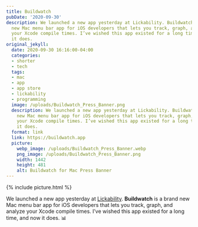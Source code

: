 ```yaml
---
title: Buildwatch
pubDate: '2020-09-30'
description: We launched a new app yesterday at Lickability. Buildwatch is a brand
  new Mac menu bar app for iOS developers that lets you track, graph, and analyze
  your Xcode compile times. I’ve wished this app existed for a long time, and now
  it does.
original_jekyll:
  date: 2020-09-30 16:16:00-04:00
  categories:
  - shorter
  - tech
  tags:
  - mac
  - app
  - app store
  - lickability
  - programming
  image: /uploads/Buildwatch_Press_Banner.png
  description: We launched a new app yesterday at Lickability. Buildwatch is a brand
    new Mac menu bar app for iOS developers that lets you track, graph, and analyze
    your Xcode compile times. I’ve wished this app existed for a long time, and now
    it does.
  format: link
  link: https://buildwatch.app
  picture:
    webp_image: /uploads/Buildwatch_Press_Banner.webp
    png_image: /uploads/Buildwatch_Press_Banner.png
    width: 1442
    height: 481
    alt: Buildwatch for Mac Press Banner
---
```


{% include picture.html %}

We launched a new app yesterday at [Lickability](https://lickability.com). **Buildwatch** is a brand new Mac menu bar app for iOS developers that lets you track, graph, and analyze your Xcode compile times. I’ve wished this app existed for a long time, and now it does. 📊